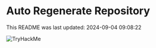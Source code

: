 # Auto Regenerate Repository

This README was last updated: 2024-09-04 09:08:22

 ![TryHackMe](https://tryhackme.com/badge/533634)